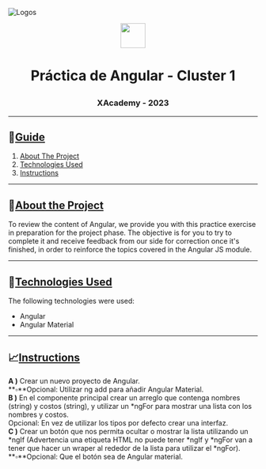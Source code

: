 ![Logos](https://res.cloudinary.com/carina-bosio/image/upload/v1688153073/Consigna_Ejercicio_2_xcyogx.jpg)
       <div align="center"> <img src="https://res.cloudinary.com/carina-bosio/image/upload/v1688159246/verified_sjnt81.gif" height="50" width="50"/> 
        
# <p>Práctica de Angular - Cluster 1 </p>


### <p>XAcademy - 2023</p>
</div>

___________________________________________________________________________________________________________________________________________________________


## 📑[Guide](url)

<ol>
    <li><a href="#about-the-project">About The Project</a></li>
    <li><a href="#technologies-used">Technologies Used</a></li>
    <li><a href="#instructions">Instructions</a></li>
</ol>

___________________________________________________________________________________________________________________________________________________________


## 🎯[About the Project](url)

To review the content of Angular, we provide you with this practice exercise in preparation for the project phase. The objective is for you to try to complete it and receive feedback from our side for correction once it's finished, in order to reinforce the topics covered in the Angular JS module.

___________________________________________________________________________________________________________________________________________________________


## 🧰[Technologies Used](url)

The following technologies were used:
- Angular
- Angular Material

___________________________________________________________________________________________________________________________________________________________  

## 📈[Instructions](url)

**A )** Crear un nuevo proyecto de Angular. <br/>
    **▫**Opcional: Utilizar ng add para añadir Angular Material.<br/>
**B )** En el componente principal crear un arreglo que contenga nombres (string) y costos (string), y utilizar un *ngFor para mostrar una lista con los nombres y costos.<br/>
Opcional: En vez de utilizar los tipos por defecto crear una interfaz.<br/>
**C )** Crear un botón que nos permita ocultar o mostrar la lista utilizando un *ngIf (Advertencia una etiqueta HTML no puede tener *ngIf y *ngFor van a tener que hacer un wraper al rededor de la lista para utilizar el *ngFor).<br/>
    **▫**Opcional: Que el botón sea de Angular material.








